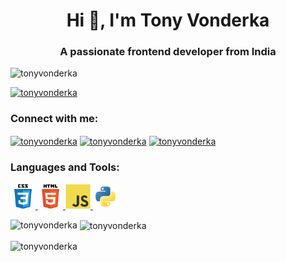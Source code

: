 <h1 align="center">Hi 👋, I'm Tony Vonderka</h1>
<h3 align="center">A passionate frontend developer from India</h3>

<p align="left"> <img src="https://komarev.com/ghpvc/?username=tonyvonderka&label=Profile%20views&color=0e75b6&style=flat" alt="tonyvonderka" /> </p>

<p align="left"> <a href="https://twitter.com/tonyvonderka" target="blank"><img src="https://img.shields.io/twitter/follow/tonyvonderka?logo=twitter&style=for-the-badge" alt="tonyvonderka" /></a> </p>

<h3 align="left">Connect with me:</h3>
<p align="left">
<a href="https://twitter.com/tonyvonderka" target="blank"><img align="center" src="https://raw.githubusercontent.com/rahuldkjain/github-profile-readme-generator/master/src/images/icons/Social/twitter.svg" alt="tonyvonderka" height="30" width="40" /></a>
<a href="https://instagram.com/tonyvonderka" target="blank"><img align="center" src="https://raw.githubusercontent.com/rahuldkjain/github-profile-readme-generator/master/src/images/icons/Social/instagram.svg" alt="tonyvonderka" height="30" width="40" /></a>
<a href="https://www.youtube.com/c/tonyvonderka" target="blank"><img align="center" src="https://raw.githubusercontent.com/rahuldkjain/github-profile-readme-generator/master/src/images/icons/Social/youtube.svg" alt="tonyvonderka" height="30" width="40" /></a>
</p>

<h3 align="left">Languages and Tools:</h3>
<p align="left"> <a href="https://www.w3schools.com/css/" target="_blank" rel="noreferrer"> <img src="https://raw.githubusercontent.com/devicons/devicon/master/icons/css3/css3-original-wordmark.svg" alt="css3" width="40" height="40"/> </a> <a href="https://www.w3.org/html/" target="_blank" rel="noreferrer"> <img src="https://raw.githubusercontent.com/devicons/devicon/master/icons/html5/html5-original-wordmark.svg" alt="html5" width="40" height="40"/> </a> <a href="https://developer.mozilla.org/en-US/docs/Web/JavaScript" target="_blank" rel="noreferrer"> <img src="https://raw.githubusercontent.com/devicons/devicon/master/icons/javascript/javascript-original.svg" alt="javascript" width="40" height="40"/> </a> <a href="https://www.python.org" target="_blank" rel="noreferrer"> <img src="https://raw.githubusercontent.com/devicons/devicon/master/icons/python/python-original.svg" alt="python" width="40" height="40"/> </a> </p>

<p><img align="left" src="https://github-readme-stats.vercel.app/api/top-langs?username=tonyvonderka&show_icons=true&locale=en&layout=compact" alt="tonyvonderka" /></p>

<p>&nbsp;<img align="center" src="https://github-readme-stats.vercel.app/api?username=tonyvonderka&show_icons=true&locale=en" alt="tonyvonderka" /></p>

<p><img align="center" src="https://github-readme-streak-stats.herokuapp.com/?user=tonyvonderka&" alt="tonyvonderka" /></p>

